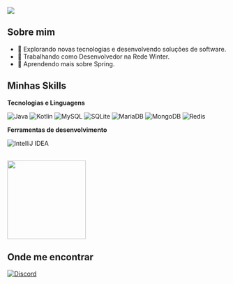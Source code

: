 ![](https://komarev.com/ghpvc/?username=alwaysdarkk&color=006bed)

## Sobre mim

- 🤔 Explorando novas tecnologias e desenvolvendo soluções de software.
- 💼 Trabalhando como Desenvolvedor na Rede Winter.
- 🌱 Aprendendo mais sobre Spring.

## Minhas Skills

**Tecnologias e Linguagens**

![Java](https://img.shields.io/badge/java-%23ED8B00.svg?style=for-the-badge&logo=openjdk&logoColor=white)
![Kotlin](https://img.shields.io/badge/Kotlin-0095D5?&style=for-the-badge&logo=kotlin&logoColor=white)
![MySQL](https://img.shields.io/badge/MySQL-00000F?style=for-the-badge&logo=mysql&logoColor=white)
![SQLite](https://img.shields.io/badge/SQLite-000?style=for-the-badge&logo=sqlite&logoColor=07405E)
![MariaDB](https://img.shields.io/badge/MariaDB-003545?style=for-the-badge&logo=mariadb&logoColor=white)
![MongoDB](https://img.shields.io/badge/MongoDB-%234ea94b.svg?style=for-the-badge&logo=mongodb&logoColor=white)
![Redis](https://img.shields.io/badge/redis-%23DD0031.svg?style=for-the-badge&logo=redis&logoColor=white)

**Ferramentas de desenvolvimento**

![IntelliJ IDEA](https://img.shields.io/badge/Intellij%20Idea-000?logo=intellij-idea&style=for-the-badge)

<br/>

<a href="https://github.com/alwaysdarkk" title="Meu Perfil">
  <img height="180em" src="https://github-readme-stats.vercel.app/api?username=alwaysdarkk&theme=dracula&show_icons=true" />
</a>

## Onde me encontrar

[![Discord](https://img.shields.io/badge/Discord-7289DA?style=for-the-badge&logo=discord&logoColor=white)](https://discordapp.com/users/1090326921306447974)
